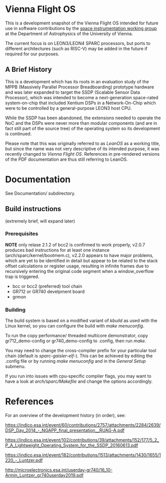 # Vienna Flight OS

This is a development snapshot of the Vienna Flight OS intended for future use
in software contributions by the
[space instrumentation working group](https://space.univie.ac.at)
at the Department of Astrophysics of the University of Vienna.

The current focus is on LEON3/LEON4 SPARC processors, but ports to different
architectures (such as RISC-V) may be added in the future if required for our
purposes.

## A Brief History

This is a development which has its roots in an evaluation study
of the MPPB (Massively Parallel Processor Breadboarding) prototype hardware
and was later expanded to target the SSDP (Scalable Sensor Data Processor),
which was intended to become a next-generation space-rated
system-on-chip that included Xentium DSPs in a Network-On-Chip which were
to be controlled by a general-purpose LEON3 host CPU.

While the SSDP has been abandoned, the extensions needed to operate the NoC and
the DSPs were never more than modular components (and are in fact still part
of the source tree) of the operating system so its development is continued.

Please note that this was originally referred to as *LeanOS* as a working title,
but since the name was not very descriptive of its intended purpose, it was
recently changed to *Vienna Flight OS*. References in pre-rendered versions of
the PDF documentation are thus still referring to LeanOS.

# Documentation

See Documentation/ subdirectory.


## Build instructions

(extremely brief, will expand later)

### Prerequisites

**NOTE** only relase 2.1.2 of bcc2 is confirmed to work properly, v2.0.7 produces
bad instructions for at least one instance (arch/sparc/kernel/bootmem.c),
v2.2.0 appears to have major problems, which are yet to be identified in detail
but appear to be related to the stack offset calculations or register usage, resulting
in infinite frames due to recursively entering the original code segment
when a window_overflow trap is triggered.


- bcc or bcc2 (preferred) tool chain
- GR712 or GR740 develpment board
- grmon

### Building

The build system is based on a modified variant of *kbuild* as used with
the Linux kernel, so you can configure the build with *make menuconfig*.

To run the copy performance/ threaded multicore demonstrator, copy
gr712_demo-config or gr740_demo-config to .config, then run *make*.

You may need to change the cross-compiler prefix for your particular tool chain
(default is *sparc-gaisler-elf-*). This can be achieved by editing the .config
file or by running *make menuconfig* and in the *General Setup* submenu.

If you run into issues with cpu-specific compiler flags, you may want to
have a look at *arch/sparc/Makefile* and change the options accordingly.


# References

For an overview of the development history (in order), see:

<https://indico.esa.int/event/60/contributions/2757/attachments/2284/2639/DSP_Day_2014_-_NGAPP_final_presentation__RUAG-A.pdf>

<https://indico.esa.int/event/102/contributions/39/attachments/152/177/5_2_P_A_Lightweight_Operating_System_for_the_SSDP_20160613.pdf>

<https://indico.esa.int/event/182/contributions/1513/attachments/1430/1655/1220_-_Luntzer.pdf>

<http://microelectronics.esa.int/userday-gr740/16_10-Armin_Luntzer_gr740userday2019.pdf>

